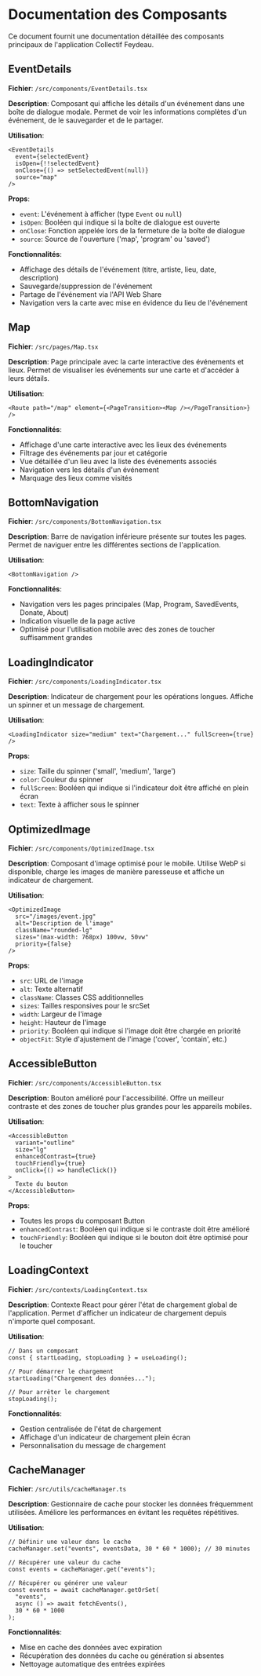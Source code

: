 # Documentation des Composants

Ce document fournit une documentation détaillée des composants principaux de l'application Collectif Feydeau.

## EventDetails

**Fichier**: `/src/components/EventDetails.tsx`

**Description**: Composant qui affiche les détails d'un événement dans une boîte de dialogue modale. Permet de voir les informations complètes d'un événement, de le sauvegarder et de le partager.

**Utilisation**:
```tsx
<EventDetails 
  event={selectedEvent}
  isOpen={!!selectedEvent}
  onClose={() => setSelectedEvent(null)}
  source="map"
/>
```

**Props**:
- `event`: L'événement à afficher (type `Event` ou `null`)
- `isOpen`: Booléen qui indique si la boîte de dialogue est ouverte
- `onClose`: Fonction appelée lors de la fermeture de la boîte de dialogue
- `source`: Source de l'ouverture ('map', 'program' ou 'saved')

**Fonctionnalités**:
- Affichage des détails de l'événement (titre, artiste, lieu, date, description)
- Sauvegarde/suppression de l'événement
- Partage de l'événement via l'API Web Share
- Navigation vers la carte avec mise en évidence du lieu de l'événement

## Map

**Fichier**: `/src/pages/Map.tsx`

**Description**: Page principale avec la carte interactive des événements et lieux. Permet de visualiser les événements sur une carte et d'accéder à leurs détails.

**Utilisation**:
```tsx
<Route path="/map" element={<PageTransition><Map /></PageTransition>} />
```

**Fonctionnalités**:
- Affichage d'une carte interactive avec les lieux des événements
- Filtrage des événements par jour et catégorie
- Vue détaillée d'un lieu avec la liste des événements associés
- Navigation vers les détails d'un événement
- Marquage des lieux comme visités

## BottomNavigation

**Fichier**: `/src/components/BottomNavigation.tsx`

**Description**: Barre de navigation inférieure présente sur toutes les pages. Permet de naviguer entre les différentes sections de l'application.

**Utilisation**:
```tsx
<BottomNavigation />
```

**Fonctionnalités**:
- Navigation vers les pages principales (Map, Program, SavedEvents, Donate, About)
- Indication visuelle de la page active
- Optimisé pour l'utilisation mobile avec des zones de toucher suffisamment grandes

## LoadingIndicator

**Fichier**: `/src/components/LoadingIndicator.tsx`

**Description**: Indicateur de chargement pour les opérations longues. Affiche un spinner et un message de chargement.

**Utilisation**:
```tsx
<LoadingIndicator size="medium" text="Chargement..." fullScreen={true} />
```

**Props**:
- `size`: Taille du spinner ('small', 'medium', 'large')
- `color`: Couleur du spinner
- `fullScreen`: Booléen qui indique si l'indicateur doit être affiché en plein écran
- `text`: Texte à afficher sous le spinner

## OptimizedImage

**Fichier**: `/src/components/OptimizedImage.tsx`

**Description**: Composant d'image optimisé pour le mobile. Utilise WebP si disponible, charge les images de manière paresseuse et affiche un indicateur de chargement.

**Utilisation**:
```tsx
<OptimizedImage 
  src="/images/event.jpg"
  alt="Description de l'image"
  className="rounded-lg"
  sizes="(max-width: 768px) 100vw, 50vw"
  priority={false}
/>
```

**Props**:
- `src`: URL de l'image
- `alt`: Texte alternatif
- `className`: Classes CSS additionnelles
- `sizes`: Tailles responsives pour le srcSet
- `width`: Largeur de l'image
- `height`: Hauteur de l'image
- `priority`: Booléen qui indique si l'image doit être chargée en priorité
- `objectFit`: Style d'ajustement de l'image ('cover', 'contain', etc.)

## AccessibleButton

**Fichier**: `/src/components/AccessibleButton.tsx`

**Description**: Bouton amélioré pour l'accessibilité. Offre un meilleur contraste et des zones de toucher plus grandes pour les appareils mobiles.

**Utilisation**:
```tsx
<AccessibleButton
  variant="outline"
  size="lg"
  enhancedContrast={true}
  touchFriendly={true}
  onClick={() => handleClick()}
>
  Texte du bouton
</AccessibleButton>
```

**Props**:
- Toutes les props du composant Button
- `enhancedContrast`: Booléen qui indique si le contraste doit être amélioré
- `touchFriendly`: Booléen qui indique si le bouton doit être optimisé pour le toucher

## LoadingContext

**Fichier**: `/src/contexts/LoadingContext.tsx`

**Description**: Contexte React pour gérer l'état de chargement global de l'application. Permet d'afficher un indicateur de chargement depuis n'importe quel composant.

**Utilisation**:
```tsx
// Dans un composant
const { startLoading, stopLoading } = useLoading();

// Pour démarrer le chargement
startLoading("Chargement des données...");

// Pour arrêter le chargement
stopLoading();
```

**Fonctionnalités**:
- Gestion centralisée de l'état de chargement
- Affichage d'un indicateur de chargement plein écran
- Personnalisation du message de chargement

## CacheManager

**Fichier**: `/src/utils/cacheManager.ts`

**Description**: Gestionnaire de cache pour stocker les données fréquemment utilisées. Améliore les performances en évitant les requêtes répétitives.

**Utilisation**:
```tsx
// Définir une valeur dans le cache
cacheManager.set("events", eventsData, 30 * 60 * 1000); // 30 minutes

// Récupérer une valeur du cache
const events = cacheManager.get("events");

// Récupérer ou générer une valeur
const events = await cacheManager.getOrSet(
  "events",
  async () => await fetchEvents(),
  30 * 60 * 1000
);
```

**Fonctionnalités**:
- Mise en cache des données avec expiration
- Récupération des données du cache ou génération si absentes
- Nettoyage automatique des entrées expirées

